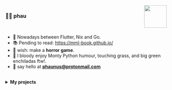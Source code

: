 <img width="70" align="right"  src="https://www.cameronsworld.net/img/content/17/6.gif">

### 🐋💨 phau

<br />

- 👀 Nowadays between Flutter, Nix and Go.
- 📚 Pending to read: https://mml-book.github.io/
- 🎃 wish: make a **horror game**.
- 🌄 I bloody enjoy Monty Python humour, touching grass, and big green enchiladas ftw!.
- 📩 say hello at **phaunus@protonmail.com**

<br />
<details>
<summary><b>My projects</b></summary>
<br />

#### RUST

- [sitemap-generator](https://github.com/ph4un00b/sitemap-rustico) - Sitemap for the Rust community
- [tetris-troll](https://github.com/ph4un00b/tetris-troll) - A 2D mobile Tetris
- [interpreters](https://github.com/ph4un00b/f_interpreter) - Crafting Interpreters (Java) / Write Your Own Interpreter (Go) books but in Rust

#### CLI

- [query-html](https://github.com/ph4un00b/query_html) - Like JQ but for HTML
- [site-generator](https://github.com/ph4un00b/simple-cli) - A static site generator
- [json-to-html](https://github.com/ph4un00b/json2html) - Generate HTML from JSON

#### GRAPHICS

- [music-animation](https://github.com/ph4un00b/music-animation) - An interactive animation reacting to music
- [card-editor](https://github.com/ph4un00b/vue-card-editor) - An editor for cards with fancy effects
- [shaders-dict](https://github.com/ph4un00b/my-glsl-dictionary) - My collection of shaders while learning the Book of Shaders
- [threejs-patterns](https://github.com/ph4un00b/threejs-patterns-styles) - My collection of learnings and compositions with Three.js
- [shootemup-game](https://github.com/ph4un00b/shootemup) - I made 500 bucks with this mini game
- [image-resizer](https://github.com/ph4un00b/power-of-two-images) - Adjust your image to power-of-two resolutions

#### AI

- [langchain-patterns](https://github.com/ph4un00b/cadenai) - Experiments with AI and Javascript

#### MOBILE

- [components](https://github.com/ph4un00b/react-native-components/tree/master/shared/components) - Basic component dictionary for React Native
- [signals](https://github.com/ph4un00b/jotai-signals-typescript) - Testing React signals in React Native with Jotai
- [gestures](https://github.com/ph4un00b/react-expo-patterns) - Testing gesture patterns and animations in React Native
- [routing-patterns](https://github.com/ph4un00b/expo-react-native-fresh-tests) - Testing routers in React Native (check branches)
- [list-patterns](https://github.com/ph4un00b/react-native-lists) - Testing list libraries' components, behaviors, and performance

<img width="120" align="left"  src="https://www.cameronsworld.net/img/content/10/16.gif">
<br/>
<br/>

#### EXTRAS

- [github-actions](https://github.com/ph4un00b/github-actions) - My experiments with GitHub Actions
- [runtimes-patterns](https://github.com/ph4un00b/js-styles) - Testing stuff on different JS runtimes

#### ME ONLY

- [zettel](https://github.com/ph4un00b/me)
- [phau](https://github.com/ph4un00b/phau)
- [stuff](https://github.com/ph4un00b/el-template)
- [tests & tricks](https://github.com/ph4un00b/tests)

#### TODO

- [ ] Dotfiles
- [ ] Bring some Deno Deploy projects
- [ ] Find out Flash (AS3) stuff
- [ ] Look at my Bitbucket and old devices for forgotten stuff

<img width="80" align="left"  src="https://www.cameronsworld.net/img/content/23/frame-3/1.gif">

</details>
